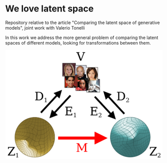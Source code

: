 # We love latent space
Repository relative to the article "Comparing the latent space of generative models", joint work with Valerio Tonelli

In this work we
address the more general problem of comparing the latent spaces of different models,
looking for transformations between them. 

<p align="center"><img src="mapping.png" /><p>
